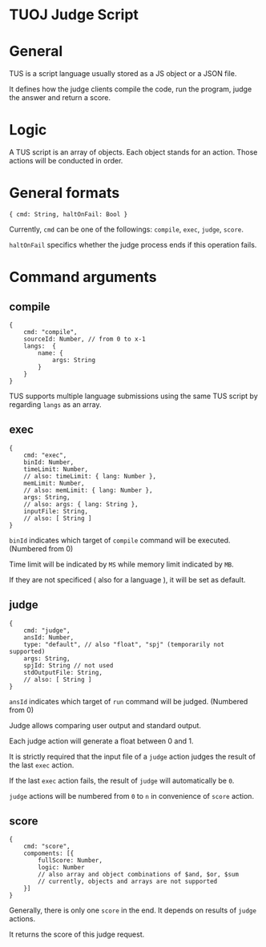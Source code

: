 TUOJ Judge Script
===
# General
TUS is a script language usually stored as a JS object or a JSON file.

It defines how the judge clients compile the code, run the program, judge the answer and return a score.
# Logic
A TUS script is an array of objects. Each object stands for an action. Those actions will be conducted in order.
# General formats
	{ cmd: String, haltOnFail: Bool }

Currently, `cmd` can be one of the followings: `compile`, `exec`, `judge`, `score`.

`haltOnFail` specifics whether the judge process ends if this operation fails.
# Command arguments
## compile
	{ 
		cmd: "compile", 
        sourceId: Number, // from 0 to x-1
		langs:  {
            name: {
			    args: String 
            }
		} 
	}

TUS supports multiple language submissions using the same TUS script by regarding `langs` as an array.
## exec
	{ 
		cmd: "exec", 
		binId: Number,
		timeLimit: Number,
		// also: timeLimit: { lang: Number },
		memLimit: Number,
		// also: memLimit: { lang: Number },
		args: String,
		// also: args: { lang: String },
		inputFile: String,
		// also: [ String ]
	}

`binId` indicates which target of `compile` command will be executed. (Numbered from 0)

Time limit will be indicated by `MS` while memory limit indicated by `MB`.

If they are not specificed ( also for a language ), it will be set as default.
## judge
	{
		cmd: "judge",
		ansId: Number,
		type: "default", // also "float", "spj" (temporarily not supported)
		args: String,
		spjId: String // not used 
		stdOutputFile: String, 
		// also: [ String ]
	}

`ansId` indicates which target of `run` command will be judged. (Numbered from 0)

Judge allows comparing user output and standard output.

Each judge action will generate a float between 0 and 1.

It is strictly required that the input file of a `judge` action judges the result of the last `exec` action.

If the last `exec` action fails, the result of `judge` will automatically be `0`.

`judge` actions will be numbered from `0` to `n` in convenience of `score` action.
## score
	{
		cmd: "score",
		compoments: [{
			fullScore: Number,
			logic: Number
			// also array and object combinations of $and, $or, $sum
			// currently, objects and arrays are not supported
		}]
	}

Generally, there is only one `score` in the end. It depends on results of `judge` actions.

It returns the score of this judge request. 

